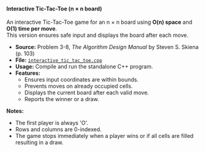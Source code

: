 #### Interactive Tic-Tac-Toe (n × n board)
An interactive Tic-Tac-Toe game for an n × n board using **O(n) space** and **O(1) time per move**.  
This version ensures safe input and displays the board after each move.

- **Source:** Problem 3-8, *The Algorithm Design Manual* by Steven S. Skiena (p. 103)
- **File:** [`interactive_tic_tac_toe.cpp`](interactive_tic_tac_toe.cpp)
- **Usage:** Compile and run the standalone C++ program.
- **Features:**
  - Ensures input coordinates are within bounds.
  - Prevents moves on already occupied cells.
  - Displays the current board after each valid move.
  - Reports the winner or a draw.

**Notes:**
- The first player is always 'O'.
- Rows and columns are 0-indexed.
- The game stops immediately when a player wins or if all cells are filled resulting in a draw.
